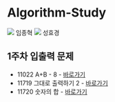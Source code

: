 # Algorithm-Study
<img  src="http://mazassumnida.wtf/api/v2/generate_badge?boj=lklim79"> 임종혁
<img  src="http://mazassumnida.wtf/api/v2/generate_badge?boj=rosa0000918"> 성효경

## 1주차 입출력 문제 
- 11022 A+B - 8 - <a href="https://www.acmicpc.net/problem/11022">바로가기</a>
- 11719 그대로 출력하기 2 - <a href="https://www.acmicpc.net/problem/11719">바로가기</a>
- 11720 숫자의 합 - <a href="https://www.acmicpc.net/problem/11720">바로가기</a>

